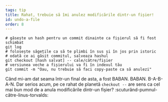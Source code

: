 ```yaml
---
tags: tip
title: Rahat, trebuie să îmi anulez modificările dintr-un fișier!
id: undo-a-file
order: 8
---
```


```git
# găsește un hash pentru un commit dinainte ca fișierul să fi fost schimbat
git log
# folosește săgețile ca să te plimbi în sus și în jos prin istoric
# odată ce ai găsit commitul, salveaza hashul
git checkout [hash salvat] -- cale/către/fișier
# versiunea veche a fișierului va fi în indexul tău
git commit -m "Oau, nu trebuie să faci copy-paste ca să anulezi"
```

Când mi-am dat seama într-un final de asta, a fost BABAN. BABAN. B-A-B-A-N. Dar serios acum, pe ce rahat de planetă `checkout --` are sens ca cel mai bun mod de a anula modificările dintr-un fișier? :scuturând-pumnul-către-linus-torvalds:
